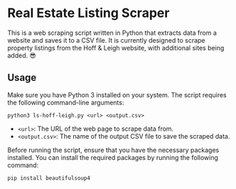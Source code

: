 # Real Estate Listing Scraper

This is a web scraping script written in Python that extracts data from a website and saves it to a CSV file. It is currently designed to scrape property listings from the Hoff & Leigh website, with additional sites being added. :sunglasses:

## Usage

Make sure you have Python 3 installed on your system. The script requires the following command-line arguments:

`python3 ls-hoff-leigh.py <url> <output.csv>`

- `<url>`: The URL of the web page to scrape data from.
- `<output.csv>`: The name of the output CSV file to save the scraped data.

Before running the script, ensure that you have the necessary packages installed. You can install the required packages by running the following command:

`pip install beautifulsoup4`